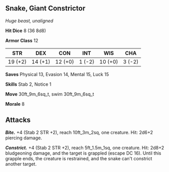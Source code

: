 ## Snake, Giant Constrictor

*Huge beast, unaligned*

**Hit Dice** 8 (36 8d8)

**Armor Class** 12

| STR     | DEX     | CON     | INT     | WIS     | CHA     |
|---------|---------|---------|---------|---------|---------|
| 19 (+2) | 14 (+1) | 12 (+0) |  1 (-2) | 10 (+0) |  3 (-2) |

**Saves** Physical 13, Evasion 14, Mental 15, Luck 15

**Skills** Stab 2, Notice 1

**Move** 30ft_9m_6sq_t, swim 30ft_9m_6sq_t

**Morale** 8

## Attacks

***Bite.*** +4 (Stab 2 STR +2), reach 10ft_3m_2sq, one creature. Hit: 2d6+2 piercing damage.

***Constrict.*** +4 (Stab 2 STR +2), reach 5ft_1.5m_1sq, one creature. Hit: 2d8+2 bludgeoning damage, and the target is grappled (escape DC 16). Until this grapple ends, the creature is restrained, and the snake can't constrict another target.

